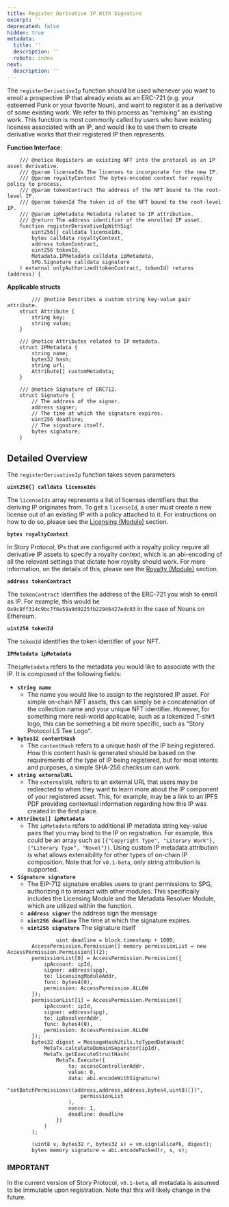 ```yaml
---
title: Register Derivative IP With Signature
excerpt: ''
deprecated: false
hidden: true
metadata:
  title: ''
  description: ''
  robots: index
next:
  description: ''
---
```

The `registerDerivativeIp` function should be used whenever you want to enroll a prospective IP that already exists as an ERC-721 (e.g. your esteemed Punk or your favorite Noun), and want to register it as a derivative of some existing work. We refer to this process as "remixing" an existing work. This function is most commonly called by users who have existing licenses associated with an IP, and would like to use them to create derivative works that their registered IP then represents.

**Function Interface**:

```
    /// @notice Registers an existing NFT into the protocol as an IP asset derivative.
    /// @param licenseIds The licenses to incorporate for the new IP.
    /// @param royaltyContext The bytes-encoded context for royalty policy to process.
    /// @param tokenContract The address of the NFT bound to the root-level IP.
    /// @param tokenId The token id of the NFT bound to the root-level IP.
    /// @param ipMetadata Metadata related to IP attribution.
    /// @return The address identifier of the enrolled IP asset.
    function registerDerivativeIpWithSig(
        uint256[] calldata licenseIds,
        bytes calldata royaltyContext,
        address tokenContract,
        uint256 tokenId,
        Metadata.IPMetadata calldata ipMetadata,
        SPG.Signature calldata signature
    ) external onlyAuthorized(tokenContract, tokenId) returns (address) {

```

**Applicable structs** 

```
		/// @notice Describes a custom string key-value pair attribute.
    struct Attribute {
        string key;
        string value;
    }

    /// @notice Attributes related to IP metadata.
    struct IPMetadata {
        string name;
        bytes32 hash;
        string url;
        Attribute[] customMetadata;
    }

    /// @notice Signature of ERC712.
    struct Signature {
        // The address of the signer.
        address signer;
        // The time at which the signature expires.
        uint256 deadline;
        // The signature itself.
        bytes signature;
    }

```

## Detailed Overview

The `registerDerivativeIp` function takes seven parameters

**`uint256[] calldata licenseIds`**

The `licenseIds` array represents a list of licenses identifiers that the deriving IP originates from. To get a `licenseId`, a user must create a new license out of an existing IP with a policy attached to it. For instructions on how to do so, please see the [Licensing (Module)](doc:licensing-1) section.

**`bytes royaltyContext`**

In Story Protocol, IPs that are configured with a royalty policy require all derivative IP assets to specify a royalty context, which is an abi-encoding of all the relevant settings that dictate how royalty should work. For more information, on the details of this, please see the [Royalty (Module)](doc:royalty-module) section.

**`address tokenContract`**

The `tokenContract` identifies the address of the ERC-721 you wish to enroll as IP. For example, this would be `0x9c8ff314c9bc7f6e59a9d9225fb22946427edc03` in the case of Nouns on Ethereum.

**`uint256 tokenId`**

The `tokenId` identifies the token identifier of your NFT. 

**`IPMetadata ipMetadata`**

The`ipMetadata` refers to the metadata you would like to associate with the IP. It is composed of the following fields:

* **`string name`**
  * The name you would like to assign to the registered IP asset. For simple on-chain NFT assets, this can simply be a concatenation of the collection name and your unique NFT identifier. However, for something more real-world applicable, such as a tokenized T-shirt logo, this can be something a bit more specific, such as "Story Protocol LS Tee Logo".
* **`bytes32 contentHash`**
  * The `contentHash` refers to a unique hash of the IP being registered. How this content hash is generated should be based on the requirements of the type of IP being registered, but for most intents and purposes, a simple SHA-256 checksum can work.
* **`string externalURL`**
  * The `externalURL` refers to an external URL that users may be redirected to when they want to learn more about the IP component of your registered asset. This, for example, may be a link to an IPFS PDF providing contextual information regarding how this IP was created in the first place.
* **`Attribute[] ipMetadata`**
  * The `ipMetadata` refers to additional IP metadata string key-value pairs that you may bind to the IP on registration. For example, this could be an array such as `[{"Copyright Type", "Literary Work"}, {"Literary Type", "Novel"}]`. Using custom IP metadata attribution is what allows extensibility for other types of on-chain IP composition. Note that for `v0.1-beta`, only string attribution is supported.
* **`Signature signature`**
  * The EIP-712 signature enables users to grant permissions to SPG, authorizing it to interact with other modules. This specifically includes the Licensing Module and the Metadata Resolver Module, which are utilized within the function.
  * **`address signer`** the address sign the message
  * **`uint256 deadline`** The time at which the signature expires.
  * **`uint256 signature`** The signature itself

```
				uint deadline = block.timestamp + 1000;
        AccessPermission.Permission[] memory permissionList = new AccessPermission.Permission[](2);
        permissionList[0] = AccessPermission.Permission({
            ipAccount: ipId,
            signer: address(spg),
            to: licensingModuleAddr,
            func: bytes4(0),
            permission: AccessPermission.ALLOW
        });
        permissionList[1] = AccessPermission.Permission({
            ipAccount: ipId,
            signer: address(spg),
            to: ipResolverAddr,
            func: bytes4(0),
            permission: AccessPermission.ALLOW
        });
        bytes32 digest = MessageHashUtils.toTypedDataHash(
            MetaTx.calculateDomainSeparator(ipId),
            MetaTx.getExecuteStructHash(
                MetaTx.Execute({
                    to: accessControllerAddr,
                    value: 0,
                    data: abi.encodeWithSignature(
                        "setBatchPermissions((address,address,address,bytes4,uint8)[])",
                        permissionList
                    ),
                    nonce: 1,
                    deadline: deadline
                })
            )
        );

        (uint8 v, bytes32 r, bytes32 s) = vm.sign(alicePk, digest);
        bytes memory signature = abi.encodePacked(r, s, v);
```

###

### IMPORTANT

In the current version of Story Protocol, `v0.1-beta`, all metadata is assumed to be immutable upon registration. Note that this will likely change in the future.
